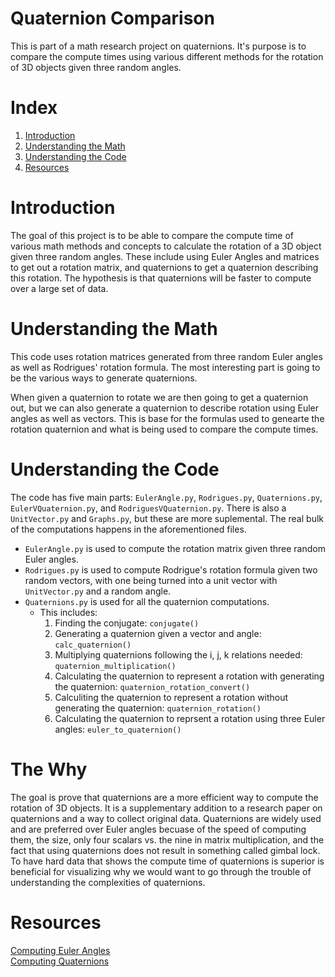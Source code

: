 # Quaternion Comparison
This is part of a math research project on quaternions. It's purpose is to compare the compute times using various different methods for the rotation of 3D objects given three random angles.

# Index
1. [Introduction](#introduction)
2. [Understanding the Math](#understanding_the_math)
3. [Understanding the Code](#understanding_the_code)
4. [Resources](#resources)

# Introduction
The goal of this project is to be able to compare the compute time of various math methods and concepts to calculate the rotation of a 3D object given three random angles. These include using Euler Angles and matrices to get out a rotation matrix, and quaternions to get a quaternion describing this rotation. The hypothesis is that quaternions will be faster to compute over a large set of data. 

# Understanding the Math
This code uses rotation matrices generated from three random Euler angles as well as Rodrigues' rotation formula. The most interesting part is going to be the various ways to generate quaternions.

When given a quaternion to rotate we are then going to get a quaternion out, but we can also generate a quaternion to describe rotation using Euler angles as well as vectors. This is base for the formulas used to genearte the rotation quaternion and what is being used to compare the compute times. 

# Understanding the Code
The code has five main parts: `EulerAngle.py`, `Rodrigues.py`, `Quaternions.py`, `EulerVQuaternion.py`, and `RodriguesVQuaternion.py`. There is also a `UnitVector.py` and `Graphs.py`, but these are more suplemental. The real bulk of the computations happens in the aforementioned files. 

- `EulerAngle.py` is used to compute the rotation matrix given three random Euler angles. 
- `Rodrigues.py` is used to compute Rodrigue's rotation formula given two random vectors, with one being turned into a unit vector with `UnitVector.py` and a random angle. 
- `Quaternions.py` is used for all the quaternion computations.
  - This includes:
    1. Finding the conjugate: `conjugate()`
    2. Generating a quaternion given a vector and angle: `calc_quaternion()`
    3. Multiplying quaternions following the i, j, k relations needed: `quaternion_multiplication()`
    4. Calculating the quaternion to represent a rotation with generating the quaternion: `quaternion_rotation_convert()`
    5. Calculiting the quaternion to represent a rotation without generating the quaternion: `quaternion_rotation()`
    6. Calculating the quaternion to reprsent a rotation using three Euler angles: `euler_to_quaternion()`
 

# The Why
The goal is prove that quaternions are a more efficient way to compute the rotation of 3D objects. It is a supplementary addition to a research paper on quaternions and a way to collect original data. Quaternions are widely used and are preferred over Euler angles becuase of the speed of computing them, the size, only four scalars vs. the nine in matrix multiplication, and the fact that using quaternions does not result in something called gimbal lock. To have hard data that shows the compute time of quaternions is superior is beneficial for visualizing why we would want to go through the trouble of understanding the complexities of quaternions. 

# Resources
[Computing Euler Angles](https://www.meccanismocomplesso.org/en/3d-rotations-and-euler-angles-in-python/) <br>
[Computing Quaternions](https://www.meccanismocomplesso.org/en/hamiltons-quaternions-and-3d-rotation-with-python/)
